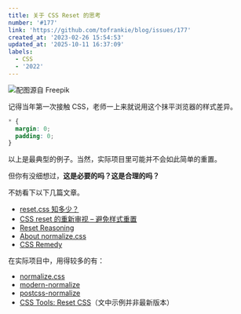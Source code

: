 ```yaml
---
title: 关于 CSS Reset 的思考
number: '#177'
link: 'https://github.com/tofrankie/blog/issues/177'
created_at: '2023-02-26 15:54:53'
updated_at: '2025-10-11 16:37:09'
labels:
  - CSS
  - '2022'
---
```

![配图源自 Freepik](https://upload-images.jianshu.io/upload_images/5128488-e62e9178132ac886.jpg?imageMogr2/auto-orient/strip%7CimageView2/2/w/1240)


记得当年第一次接触 CSS，老师一上来就说用这个抹平浏览器的样式差异。

```css
* {
  margin: 0;
  padding: 0;
}
```
以上是最典型的例子。当然，实际项目里可能并不会如此简单的重置。

但你有没细想过，**这是必要的吗？这是合理的吗？**

不妨看下以下几篇文章。

* [reset.css 知多少？](https://www.cnblogs.com/coco1s/p/6249038.html)
* [CSS reset 的重新审视 – 避免样式重置](https://www.zhangxinxu.com/wordpress/2010/04/css-reset%E7%9A%84%E9%87%8D%E6%96%B0%E5%AE%A1%E8%A7%86-%E9%81%BF%E5%85%8D%E6%A0%B7%E5%BC%8F%E9%87%8D%E7%BD%AE/)
* [Reset Reasoning](http://meyerweb.com/eric/thoughts/2007/04/18/reset-reasoning/)
* [About normalize.css](https://nicolasgallagher.com/about-normalize-css/)
* [CSS Remedy](https://github.com/jensimmons/cssremedy)

在实际项目中，用得较多的有：

* [normalize.css](https://github.com/necolas/normalize.css/)
* [modern-normalize](https://github.com/sindresorhus/modern-normalize)
* [postcss-normalize](https://github.com/csstools/postcss-normalize)
* [CSS Tools: Reset CSS](https://meyerweb.com/eric/tools/css/reset/)（文中示例并非最新版本）
